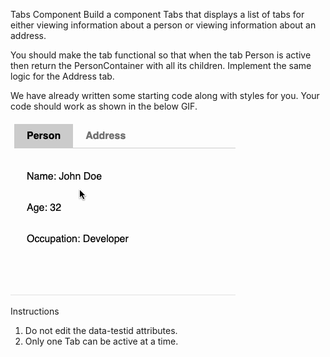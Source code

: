 Tabs Component
Build a component Tabs that displays a list of tabs for either viewing information about a person or viewing information about an address.

You should make the tab functional so that when the tab Person is active then return the PersonContainer with all its children. Implement the same logic for the Address tab.

We have already written some starting code along with styles for you. Your code should work as shown in the below GIF.

![Alt Text](assets/demo_tabs_component.gif)

Instructions
1. Do not edit the data-testid attributes.
2. Only one Tab can be active at a time.
